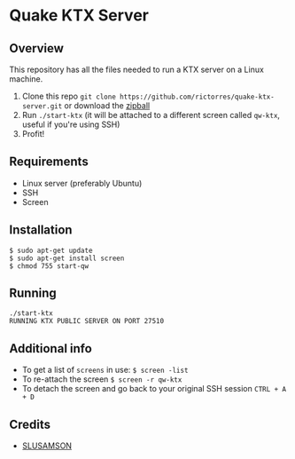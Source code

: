 # Quake KTX Server

## Overview
This repository has all the files needed to run a KTX server on a Linux machine.

1. Clone this repo `git clone https://github.com/rictorres/quake-ktx-server.git` or download the [zipball](https://github.com/rictorres/quake-ktx-server/archive/master.zip)
2. Run `./start-ktx` (it will be attached to a different screen called `qw-ktx`, useful if you're using SSH)
3. Profit!


## Requirements
- Linux server (preferably Ubuntu)
- SSH
- Screen


## Installation
```
$ sudo apt-get update
$ sudo apt-get install screen
$ chmod 755 start-qw
```


## Running
```
./start-ktx
RUNNING KTX PUBLIC SERVER ON PORT 27510
```


## Additional info
- To get a list of `screens` in use:
  `$ screen -list`
- To re-attach the screen
  `$ screen -r qw-ktx`
- To detach the screen and go back to your original SSH session
  `CTRL + A + D`


## Credits
- [SLUSAMSON](http://www.bluemunkey.com/?p=124)